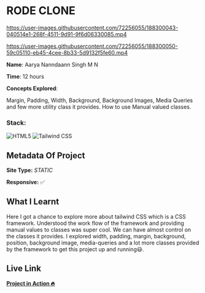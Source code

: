 # RODE CLONE

https://user-images.githubusercontent.com/72256055/188300043-040514e1-268f-4511-9d91-9f6d06330085.mp4

https://user-images.githubusercontent.com/72256055/188300050-59c05110-eb45-4cee-8b33-5d9132f5fe60.mp4

**Name**: Aarya Nanndaann Singh M N

**Time**:  12 hours

**Concepts Explored**:

 Margin, Padding, Width, Background, Background Images, Media Queries and few more utility class it provides. How to use Manual valued classes. 

### **Stack**:

![HTML5](https://img.shields.io/badge/-HTML5-orange)
![Tailwind CSS](https://img.shields.io/badge/-Tailwind_CSS-blue)



## Metadata Of Project
**Site Type:** *STATIC*

**Responsive:** ✅

## What I Learnt

Here I got a chance to explore more about tailwind CSS which is a CSS framework. Understood the work flow of the framework and providing manual values to classes was super cool. We can have almost control on the classes it provides. I explored width, padding, margin, background, position, background image, media-queries and a lot more classes provided by the framework to get this project up and running😃.

## Live Link
**[Project in Action 🔥](https://rode-aarya.netlify.app/)**

